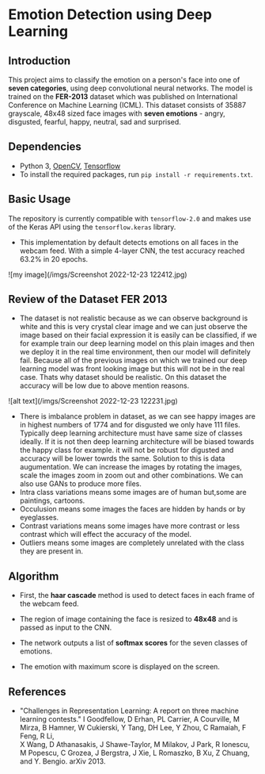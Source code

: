 # Emotion Detection using Deep Learning

## Introduction

This project aims to classify the emotion on a person's face into one of **seven categories**, using deep convolutional neural networks. The model is trained on the **FER-2013** dataset which was published on International Conference on Machine Learning (ICML). This dataset consists of 35887 grayscale, 48x48 sized face images with **seven emotions** - angry, disgusted, fearful, happy, neutral, sad and surprised.

## Dependencies

* Python 3, [OpenCV](https://opencv.org/), [Tensorflow](https://www.tensorflow.org/)
* To install the required packages, run `pip install -r requirements.txt`.

## Basic Usage

The repository is currently compatible with `tensorflow-2.0` and makes use of the Keras API using the `tensorflow.keras` library.

* This implementation by default detects emotions on all faces in the webcam feed. With a simple 4-layer CNN, the test accuracy reached 63.2% in 20 epochs.

![my image](/imgs/Screenshot 2022-12-23 122412.jpg)

## Review of the Dataset FER 2013

* The dataset is not realistic because as we can observe background is white and this is very crystal clear image and we can just observe the image based on their facial expression it is easily can be classified, if we for example train our deep learning model on this plain images and then we deploy it in the real time environment, then our model will definitely fail. Because all of the previous images on which we trained our deep learning model was front looking image but this will not be in the real case. Thats why dataset should be realistic. On this dataset the accuracy will be low due to above mention reasons.

![alt text](/imgs/Screenshot 2022-12-23 122231.jpg)

* There is imbalance problem in dataset, as we can see happy images are in highest numbers of 1774 and for disgusted we only have 111 files. Typically deep learning architecture must have same size of classes ideally. If it is not then deep learning architecture will be biased towards the happy class for example. it will not be robust for digusted and accuracy will be lower towrds the same. Solution to this is data augumentation. We can increase the images by rotating the images, scale the images zoom in zoom out and other combinations. We can also use GANs to produce more files.
* Intra class variations means some images are of human but,some are paintings, cartoons.
* Occulusion means some images the faces are hidden by hands or by eyeglasses.
* Contrast variations means some images have more contrast or less contrast which will effect the accuracy of the model. 
* Outliers means some images are completely unrelated with the class they are present in.


## Algorithm

* First, the **haar cascade** method is used to detect faces in each frame of the webcam feed.

* The region of image containing the face is resized to **48x48** and is passed as input to the CNN.

* The network outputs a list of **softmax scores** for the seven classes of emotions.

* The emotion with maximum score is displayed on the screen.

## References

* "Challenges in Representation Learning: A report on three machine learning contests." I Goodfellow, D Erhan, PL Carrier, A Courville, M Mirza, B
   Hamner, W Cukierski, Y Tang, DH Lee, Y Zhou, C Ramaiah, F Feng, R Li,  
   X Wang, D Athanasakis, J Shawe-Taylor, M Milakov, J Park, R Ionescu,
   M Popescu, C Grozea, J Bergstra, J Xie, L Romaszko, B Xu, Z Chuang, and
   Y. Bengio. arXiv 2013.
